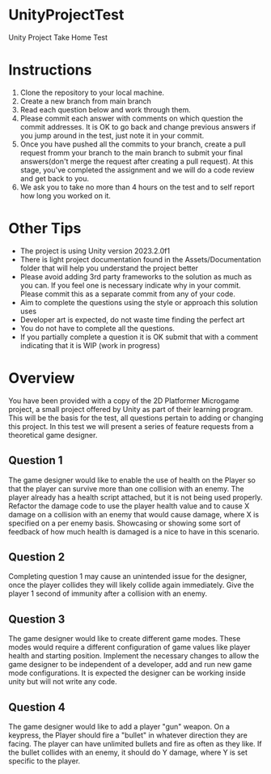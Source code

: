 # UnityProjectTest
Unity Project Take Home Test

# Instructions
1. Clone the repository to your local machine.
2. Create a new branch from main branch
3. Read each question below and work through them.
4. Please commit each answer with comments on which question the commit addresses.  It is OK to go back and change previous answers if you jump around in the test, just note it in your commit.
5. Once you have pushed all the commits to your branch, create a pull request fromm your branch to the main branch to submit your final answers(don't merge the request after creating a pull request). At this stage, you've completed the assignment and we will do a code review and get back to you. 
6. We ask you to take no more than 4 hours on the test and to self report how long you worked on it.  

# Other Tips
- The project is using Unity version 2023.2.0f1
- There is light project documentation found in the Assets/Documentation folder that will help you understand the project better
- Please avoid adding 3rd party frameworks to the solution as much as you can.  If you feel one is necessary indicate why in your commit.  Please commit this as a separate commit from any of your code.
- Aim to complete the questions using the style or approach this solution uses
- Developer art is expected, do not waste time finding the perfect art
- You do not have to complete all the questions.
- If you partially complete a question it is OK submit that with a comment indicating that it is WIP (work in progress)


# Overview
You have been provided with a copy of the 2D Platformer Microgame project, a small project offered by Unity as part of their learning program.  This will be the basis for the test, all questions pertain to adding or changing this project.  In this test we will present a series of feature requests from a theoretical game designer.


## Question 1
The game designer would like to enable the use of health on the Player so that the player can survive more than one collision with an enemy.  The player already has a health script attached, but it is not being used properly.  Refactor the damage code to use the player health value and to cause X damage on a collision with an enemy that would cause damage, where X is specified on a per enemy basis. Showcasing or showing some sort of feedback of how much health is damaged is a nice to have in this scenario.

## Question 2
Completing question 1 may cause an unintended issue for the designer, once the player collides they will likely collide again immediately.  Give the player 1 second of immunity after a collision with an enemy.

## Question 3
The game designer would like to create different game modes.  These modes would require a different configuration of game values like player health and starting position.  Implement the necessary changes to allow the game designer to be independent of a developer, add and run new game mode configurations.  It is expected the designer can be working inside unity but will not write any code.

## Question 4
The game designer would like to add a player "gun" weapon.  On a keypress, the Player should fire a "bullet" in whatever direction they are facing.  The player can have unlimited bullets and fire as often as they like.  If the bullet collides with an enemy, it should do Y damage, where Y is set specific to the player.
